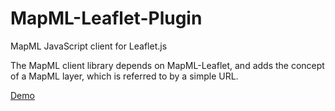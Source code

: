 # MapML-Leaflet-Plugin
MapML JavaScript client for Leaflet.js

The MapML client library depends on MapML-Leaflet, and adds the concept of a MapML layer, which is referred to by a simple URL.

[Demo](http://maps4html.github.io/MapML-Leaflet-Plugin/)
